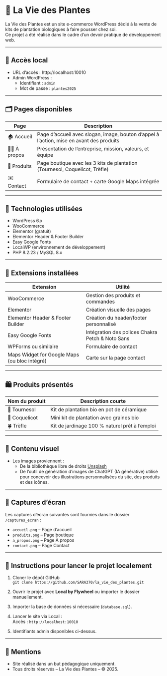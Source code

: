 # 🌱 La Vie des Plantes

La Vie des Plantes est un site e-commerce WordPress dédié à la vente de kits de plantation biologiques à faire pousser chez soi.  
Ce projet a été réalisé dans le cadre d’un devoir pratique de développement web.

---

## 🔗 Accès local

- URL d’accès : http://localhost:10010  
- Admin WordPress :  
  - Identifiant : `admin`  
  - Mot de passe : `plantes2025`

---

## 🗂️ Pages disponibles

| Page        | Description |
|-------------|-------------|
| 🏠 Accueil  | Page d’accueil avec slogan, image, bouton d’appel à l’action, mise en avant des produits |
| 🧑‍🌾 À propos | Présentation de l’entreprise, mission, valeurs, et équipe |
| 🛒 Produits | Page boutique avec les 3 kits de plantation (Tournesol, Coquelicot, Trèfle) |
| ✉️ Contact | Formulaire de contact + carte Google Maps intégrée |

---

## 🧰 Technologies utilisées

- WordPress 6.x
- WooCommerce
- Elementor (gratuit)
- Elementor Header & Footer Builder
- Easy Google Fonts
- LocalWP (environnement de développement)
- PHP 8.2.23 / MySQL 8.x

---

## 🔌 Extensions installées

| Extension                                     | Utilité                                          |
|-----------------------------------------------|--------------------------------------------------|
| WooCommerce                                   | Gestion des produits et commandes                |
| Elementor                                     | Création visuelle des pages                      |
| Elementor Header & Footer Builder             | Création du header/footer personnalisé           |
| Easy Google Fonts                             | Intégration des polices Chakra Petch & Noto Sans |
| WPForms ou similaire                          | Formulaire de contact                            |
| Maps Widget for Google Maps (ou bloc intégré) | Carte sur la page contact                        |

---

## 🛍️ Produits présentés

| Nom du produit                     | Description courte                             |
|----------------------------------- |-------------------------------------------------|
| 🌻 Tournesol                      | Kit de plantation bio en pot de céramique       |
| 🌺 Coquelicot                     | Mini kit de plantation avec graines bio         |
| 🍀 Trèfle                         | Kit de jardinage 100 % naturel prêt à l’emploi  |

---

## 🎨 Contenu visuel

- Les images proviennent :
  - De la bibliothèque libre de droits [Unsplash](https://unsplash.com)
  - De l’outil de génération d’images de ChatGPT (IA générative) utilisé pour concevoir des illustrations personnalisées du site, des produits et des icônes.

---

## 📸 Captures d’écran

Les captures d’écran suivantes sont fournies dans le dossier `/captures_ecran` :

- `accueil.png` – Page d’accueil  
- `produits.png` – Page boutique  
- `a_propos.png` – Page À propos  
- `contact.png` – Page Contact

---

## 📝 Instructions pour lancer le projet localement

1. Cloner le dépôt GitHub  
   `git clone https://github.com/SARA370/la_vie_des_plantes.git`

2. Ouvrir le projet avec **Local by Flywheel** ou importer le dossier manuellement.

3. Importer la base de données si nécessaire (`database.sql`).

4. Lancer le site via Local :  
   Accès : `http://localhost:10010`

5. Identifiants admin disponibles ci-dessus.

---

## 📄 Mentions

- Site réalisé dans un but pédagogique uniquement.
- Tous droits réservés – La Vie des Plantes – © 2025.

